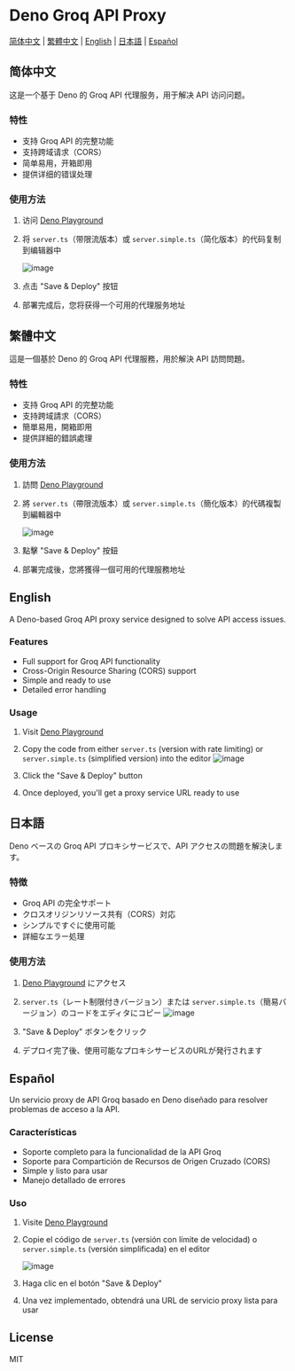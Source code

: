 # Deno Groq API Proxy

[简体中文](#简体中文) | [繁體中文](#繁體中文) | [English](#english) | [日本語](#日本語) | [Español](#español)

## 简体中文

这是一个基于 Deno 的 Groq API 代理服务，用于解决 API 访问问题。

### 特性
- 支持 Groq API 的完整功能
- 支持跨域请求（CORS）
- 简单易用，开箱即用
- 提供详细的错误处理

### 使用方法
1. 访问 [Deno Playground](https://dash.deno.com/account/overview)
2. 将 `server.ts`（带限流版本）或 `server.simple.ts`（简化版本）的代码复制到编辑器中

   ![image](https://github.com/user-attachments/assets/67dda79c-ede5-4839-9640-27d0891753d4)

4. 点击 "Save & Deploy" 按钮
5. 部署完成后，您将获得一个可用的代理服务地址

## 繁體中文

這是一個基於 Deno 的 Groq API 代理服務，用於解決 API 訪問問題。

### 特性
- 支持 Groq API 的完整功能
- 支持跨域請求（CORS）
- 簡單易用，開箱即用
- 提供詳細的錯誤處理

### 使用方法
1. 訪問 [Deno Playground](https://dash.deno.com/account/overview)
2. 將 `server.ts`（帶限流版本）或 `server.simple.ts`（簡化版本）的代碼複製到編輯器中

   ![image](https://github.com/user-attachments/assets/c22446a0-a44f-44e5-af3f-31f3cbe047ba)

4. 點擊 "Save & Deploy" 按鈕
5. 部署完成後，您將獲得一個可用的代理服務地址

## English

A Deno-based Groq API proxy service designed to solve API access issues.

### Features
- Full support for Groq API functionality
- Cross-Origin Resource Sharing (CORS) support
- Simple and ready to use
- Detailed error handling

### Usage
1. Visit [Deno Playground](https://dash.deno.com/account/overview)
2. Copy the code from either `server.ts` (version with rate limiting) or `server.simple.ts` (simplified version) into the editor
   ![image](https://github.com/user-attachments/assets/32bd559b-4507-48f6-8b21-36af86a84bb4)

4. Click the "Save & Deploy" button
5. Once deployed, you'll get a proxy service URL ready to use

## 日本語

Deno ベースの Groq API プロキシサービスで、API アクセスの問題を解決します。

### 特徴
- Groq API の完全サポート
- クロスオリジンリソース共有（CORS）対応
- シンプルですぐに使用可能
- 詳細なエラー処理

### 使用方法
1. [Deno Playground](https://dash.deno.com/account/overview) にアクセス
2. `server.ts`（レート制限付きバージョン）または `server.simple.ts`（簡易バージョン）のコードをエディタにコピー
   ![image](https://github.com/user-attachments/assets/28a8b3f0-8dd3-4cd1-917e-41464d88e235)

4. "Save & Deploy" ボタンをクリック
5. デプロイ完了後、使用可能なプロキシサービスのURLが発行されます

## Español

Un servicio proxy de API Groq basado en Deno diseñado para resolver problemas de acceso a la API.

### Características
- Soporte completo para la funcionalidad de la API Groq
- Soporte para Compartición de Recursos de Origen Cruzado (CORS)
- Simple y listo para usar
- Manejo detallado de errores

### Uso
1. Visite [Deno Playground](https://dash.deno.com/account/overview)
2. Copie el código de `server.ts` (versión con límite de velocidad) o `server.simple.ts` (versión simplificada) en el editor

   ![image](https://github.com/user-attachments/assets/5e0a327c-dd99-40bf-9403-0cd678bdcef3)

4. Haga clic en el botón "Save & Deploy"
5. Una vez implementado, obtendrá una URL de servicio proxy lista para usar

## License

MIT
